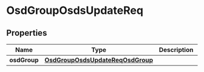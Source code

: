 # OsdGroupOsdsUpdateReq

## Properties
Name | Type | Description | Notes
------------ | ------------- | ------------- | -------------
**osdGroup** | [**OsdGroupOsdsUpdateReqOsdGroup**](OsdGroupOsdsUpdateReqOsdGroup.md) |  | 
